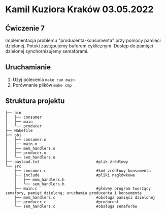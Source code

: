 # Kamil Kuziora                       Kraków 03.05.2022

## Ćwiczenie 7
Implementacja problemu "producenta-konsumenta" przy pomocy pamięci dzielonej. Potoki zastępujemy buforem cyklicznym. Dostęp do pamięci dzielonej synchornizujemy
semaforami. 

## Uruchamianie
1. Użyj polecenia `make run main`
2. Porównanie plików `make cmp`

## Struktura projektu
```
├── bin
│   ├── consumer
│   ├── main
│   └── producer
├── Makefile
├── obj
│   ├── consumer.o
│   ├── main.o
│   ├── mem_handlers.o
│   ├── producer.o
│   └── sem_handlers.o
├── payload.txt                         #plik źródłowy
└── src
    ├── consumer.c                      #kod źródłowy konsumenta
    ├── include                         #pliki nagłówkowe 
    │   ├── mem_handlers.h              
    │   └── sem_handlers.h              
    ├── main.c                          #główny program tworzący semafory, pamięć dzieloną; uruchamia producenta i konsumenta
    ├── mem_handlers.c                  #obsługa pamięci dzielonej
    ├── producer.c                      #producent
    └── sem_handlers.c                  #obsługa semaforów
```
